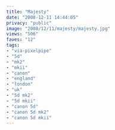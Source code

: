 ```yaml
---
title: "Majesty"
date: "2008-12-11 14:44:05"
privacy: "public"
image: "2008/12/11/majesty/majesty.jpg"
views: "506"
faves: "12"
tags:
- "via-pixelpipe"
- "5d"
- "mk2"
- "mkii"
- "canon"
- "england"
- "london"
- "uk"
- "5d mk2"
- "5d mkii"
- "canon 5d"
- "canon 5d mk2"
- "canon 5d mkii"
---
```

<a href="/photos/2008/12/11/majesty"></a>
